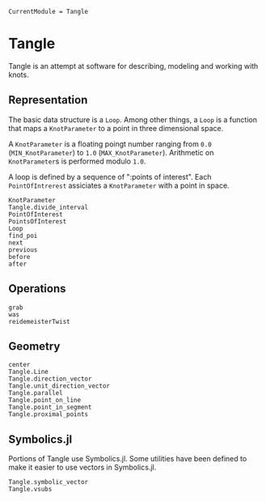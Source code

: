 ```@meta
CurrentModule = Tangle
```

# Tangle

Tangle is an attempt at software for describing, modeling and working
with knots.


## Representation

The basic data structure is a `Loop`.  Among other things, a `Loop` is
a function that maps a `KnotParameter` to a point in three dimensional
space.

A `KnotParameter` is a floating poingt number ranging from `0.0`
(`MIN_KnotParameter`) to `1.0` (`MAX_KnotParameter`).  Arithmetic on
`KnotParameter`s is performed modulo `1.0`.

A loop is defined by a sequence of ":points of interest".  Each
`PointOfIntrerest` assiciates a `KnotParameter` with a point in space.


```@docs
KnotParameter
Tangle.divide_interval
PointOfInterest
PointsOfInterest
Loop
find_poi
next
previous
before
after
```


## Operations

```@docs
grab
was
reidemeisterTwist
```


## Geometry

```@docs
center
Tangle.Line
Tangle.direction_vector
Tangle.unit_direction_vector
Tangle.parallel
Tangle.point_on_line
Tangle.point_in_segment
Tangle.proximal_points
```


## Symbolics.jl

Portions of Tangle use Symbolics.jl.  Some utilities have been defined
to make it easier to use vectors in Symbolics.jl.

```@docs
Tangle.symbolic_vector
Tangle.vsubs
```

